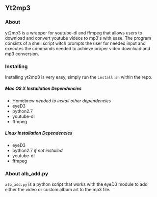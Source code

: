 ## Yt2mp3

### About  
yt2mp3 is a wrapper for youtube-dl and ffmpeg that allows users to download and convert youtube videos to
mp3's with ease. The program consists of a shell script witch prompts the user for needed input and executes 
the commands needed to achieve proper video download and mp3 conversion.

### Installing
Installing yt2mp3 is very easy, simply run the `install.sh` within the repo.
##### Mac OS X Installation Dependencies
- Homebrew _needed to install other dependencies_
- eyeD3
- python2.7
- youtube-dl
- ffmpeg
##### Linux Installation Dependencies
- eyeD3
- python2.7  _if not installed_
- youtube-dl
- ffmpeg

### About alb_add.py
`alb_add.py` is a python script that works with the eyeD3 module to add either the video or custom album art
to the mp3 file.
